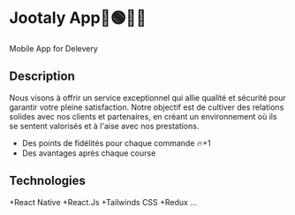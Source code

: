 # Jootaly App🚀🟢🔵🚀

Mobile App for Delevery 

## Description

Nous visons à offrir un service exceptionnel qui allie qualité et sécurité pour garantir votre pleine satisfaction. Notre objectif est de cultiver des relations solides avec nos clients et partenaires, en créant un environnement où ils se sentent valorisés et à l'aise avec nos prestations.

* Des points de fidélités pour chaque commande 🔥+1
* Des avantages après chaque course

## Technologies
+React Native
+React.Js
+Tailwinds CSS
+Redux
...
